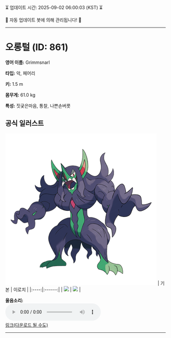 
⏳ 업데이트 시간: 2025-09-02 06:00:03 (KST) ⏳

🤖 자동 업데이트 봇에 의해 관리됩니다! 🤖

---

# 오롱털 (ID: 861)
**영어 이름:** Grimmsnarl

**타입:** 악, 페어리

**키:** 1.5 m

**몸무게:** 61.0 kg

**특성:** 짓궂은마음, 통찰, 나쁜손버릇

## 공식 일러스트
![](https://raw.githubusercontent.com/PokeAPI/sprites/master/sprites/pokemon/other/official-artwork/861.png)
| 기본 | 이로치 |
|:----:|:------:|
| <img src="http://play.pokemonshowdown.com/sprites/ani/grimmsnarl.gif" width="200"> | <img src="http://play.pokemonshowdown.com/sprites/ani-shiny/grimmsnarl.gif" width="200"> |

**울음소리:**<br><audio controls src="https://raw.githubusercontent.com/PokeAPI/cries/main/cries/pokemon/latest/861.ogg"></audio><br> [링크(다운로드 될 수도)](https://raw.githubusercontent.com/PokeAPI/cries/main/cries/pokemon/latest/861.ogg)


---
